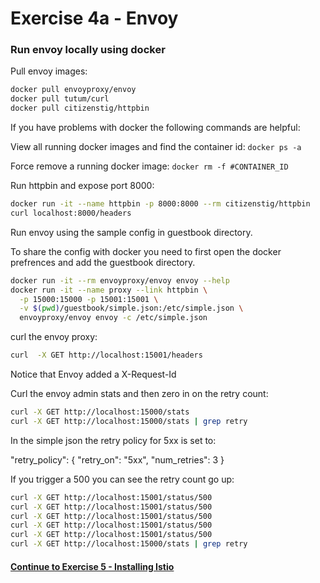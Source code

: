 # Exercise 4a - Envoy

### Run envoy locally using docker

Pull envoy images:

```sh
docker pull envoyproxy/envoy
docker pull tutum/curl
docker pull citizenstig/httpbin
```

If you have problems with docker the following commands are helpful:

View all running docker images and find the container id:
`docker ps -a`

Force remove a running docker image:
`docker rm -f #CONTAINER_ID`

Run httpbin and expose port 8000:

```sh
docker run -it --name httpbin -p 8000:8000 --rm citizenstig/httpbin
curl localhost:8000/headers
```


Run envoy using the sample config in guestbook directory.  

To share the config with docker you need to first open the docker prefrences and add the guestbook directory.


```sh
docker run -it --rm envoyproxy/envoy envoy --help
docker run -it --name proxy --link httpbin \
  -p 15000:15000 -p 15001:15001 \
  -v $(pwd)/guestbook/simple.json:/etc/simple.json \
  envoyproxy/envoy envoy -c /etc/simple.json
```

curl the envoy proxy:

```sh
curl  -X GET http://localhost:15001/headers
```

Notice that Envoy added a X-Request-Id

Curl the envoy admin stats and then zero in on the retry count:

```sh
curl -X GET http://localhost:15000/stats
curl -X GET http://localhost:15000/stats | grep retry
```

In the simple json the retry policy for 5xx is set to:

"retry_policy": {
  "retry_on": "5xx",
  "num_retries": 3
}

If you trigger a 500 you can see the retry count go up:

```sh
curl -X GET http://localhost:15001/status/500
curl -X GET http://localhost:15001/status/500
curl -X GET http://localhost:15001/status/500
curl -X GET http://localhost:15001/status/500
curl -X GET http://localhost:15001/status/500
curl -X GET http://localhost:15000/stats | grep retry
```


#### [Continue to Exercise 5 - Installing Istio](../exercise-5/README.md)
